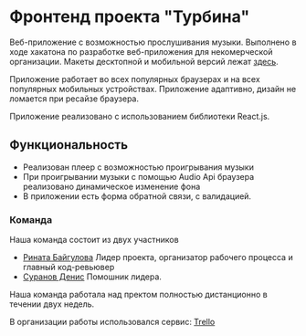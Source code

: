 # Фронтенд проекта "Турбина"

Веб-приложение с возможностью прослушивания музыки. Выполнено в ходе хакатона по разработке веб-приложения для некомерческой организации. Макеты десктопной и мобильной версий лежат [здесь](https://www.figma.com/file/da84D6sXIZIFZnvbgLEWtX/TURBINA_1-Copy?node-id=844%3A2).

Приложение работает во всех популярных браузерах и на всех популярных мобильных устройствах. Приложение адаптивно, дизайн не ломается при ресайзе браузера.

Приложение реализовано с использованием библиотеки React.js.

## Функциональность
- Реализован плеер с возможностью проигрывания музыки
- При проигрывании музыки с помощью Audio Api браузера реализовано динамическое изменение фона
- В приложении есть форма обратной связи, с валидацией.

### Команда
Наша команда состоит из двух участников
- [Рината Байгулова](https://github.com/Rinata0912) Лидер проекта, организатор рабочего процесса и главный код-ревьювер
- [Суранов Денис](https://github.com/srvds8080) Помошник лидера.

Наша команда работала над пректом полностью дистанционно в течении двух недель.

В организации работы использовался сервис: [Trello](https://trello.com/)

